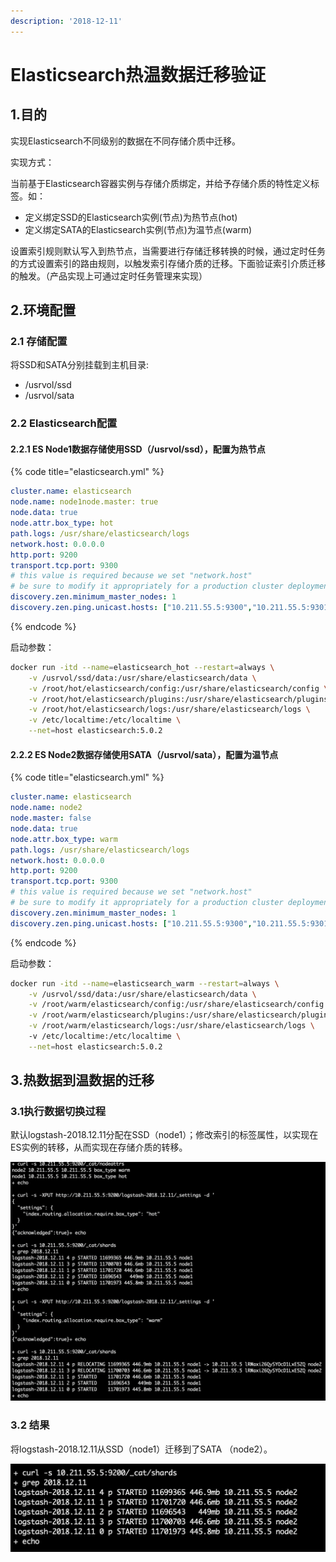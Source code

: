 ```yaml
---
description: '2018-12-11'
---
```


# Elasticsearch热温数据迁移验证

## 1.目的

实现Elasticsearch不同级别的数据在不同存储介质中迁移。

实现方式：

当前基于Elasticsearch容器实例与存储介质绑定，并给予存储介质的特性定义标签。如：

* 定义绑定SSD的Elasticsearch实例\(节点\)为热节点\(hot\)
* 定义绑定SATA的Elasticsearch实例\(节点\)为温节点\(warm\)

  
设置索引规则默认写入到热节点，当需要进行存储迁移转换的时候，通过定时任务的方式设置索引的路由规则，以触发索引存储介质的迁移。下面验证索引介质迁移的触发。（产品实现上可通过定时任务管理来实现）

## 2.环境配置

### 2.1 存储配置

将SSD和SATA分别挂载到主机目录:

* /usrvol/ssd
* /usrvol/sata

### 2.2 Elasticsearch配置

#### 2.2.1 ES Node1数据存储使用SSD（/usrvol/ssd），配置为热节点

{% code title="elasticsearch.yml" %}
```yaml
cluster.name: elasticsearch
node.name: node1node.master: true
node.data: true
node.attr.box_type: hot
path.logs: /usr/share/elasticsearch/logs
network.host: 0.0.0.0
http.port: 9200
transport.tcp.port: 9300
# this value is required because we set "network.host"
# be sure to modify it appropriately for a production cluster deployment
discovery.zen.minimum_master_nodes: 1
discovery.zen.ping.unicast.hosts: ["10.211.55.5:9300","10.211.55.5:9301"]
```
{% endcode %}

启动参数：

```bash
docker run -itd --name=elasticsearch_hot --restart=always \
    -v /usrvol/ssd/data:/usr/share/elasticsearch/data \
    -v /root/hot/elasticsearch/config:/usr/share/elasticsearch/config \
    -v /root/hot/elasticsearch/plugins:/usr/share/elasticsearch/plugins \
    -v /root/hot/elasticsearch/logs:/usr/share/elasticsearch/logs \
    -v /etc/localtime:/etc/localtime \
    --net=host elasticsearch:5.0.2
```

#### 2.2.2 ES Node2数据存储使用SATA（/usrvol/sata），配置为温节点

{% code title="elasticsearch.yml" %}
```yaml
cluster.name: elasticsearch
node.name: node2
node.master: false
node.data: true
node.attr.box_type: warm
path.logs: /usr/share/elasticsearch/logs
network.host: 0.0.0.0
http.port: 9200
transport.tcp.port: 9300
# this value is required because we set "network.host"
# be sure to modify it appropriately for a production cluster deployment
discovery.zen.minimum_master_nodes: 1
discovery.zen.ping.unicast.hosts: ["10.211.55.5:9300","10.211.55.5:9301"]
```
{% endcode %}

启动参数：

```bash
docker run -itd --name=elasticsearch_warm --restart=always \
    -v /usrvol/ssd/data:/usr/share/elasticsearch/data \
    -v /root/warm/elasticsearch/config:/usr/share/elasticsearch/config \
    -v /root/warm/elasticsearch/plugins:/usr/share/elasticsearch/plugins \
    -v /root/warm/elasticsearch/logs:/usr/share/elasticsearch/logs \    
    -v /etc/localtime:/etc/localtime \
    --net=host elasticsearch:5.0.2
```

## 3.热数据到温数据的迁移

### 3.1执行数据切换过程

默认logstash-2018.12.11分配在SSD（node1）；修改索引的标签属性，以实现在ES实例的转移，从而实现在存储介质的转移。

![&#x56FE;1 &#x6570;&#x636E;&#x5207;&#x6362;&#x8FC7;&#x7A0B;](../../.gitbook/assets/2018121101.png)

### 3.2 结果

将logstash-2018.12.11从SSD（node1）迁移到了SATA （node2）。

![&#x56FE;2 &#x5207;&#x6362;&#x7ED3;&#x679C;](../../.gitbook/assets/2018121102.png)

